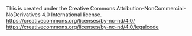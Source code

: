 This is created under the Creative Commons Attribution-NonCommercial-NoDerivatives 4.0 International license.
https://creativecommons.org/licenses/by-nc-nd/4.0/
https://creativecommons.org/licenses/by-nc-nd/4.0/legalcode
